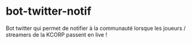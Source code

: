 # bot-twitter-notif
Bot twitter qui permet de notifier à la communauté lorsque les joueurs / streamers de la KCORP passent en live !
